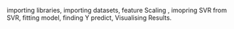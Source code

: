 importing libraries,
importing datasets,
feature Scaling ,
imopring SVR from SVR,
fitting model,
finding Y predict, 
Visualising Results.
